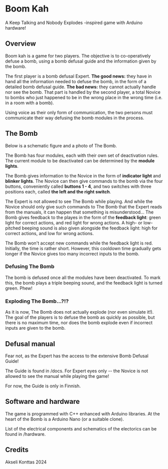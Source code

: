 # Boom Kah
A Keep Talking and Nobody Explodes -inspired game with Arduino hardware!

## Overview

Boom kah is a game for two players. The objective is to co-operatively defuse a bomb, using a bomb defusal guide and the information given by the bomb.

The first player is a bomb defusal Expert. **The good news:** they have in hand all the information needed to defuse the bomb, in the form of a detailed bomb defusal guide. **The bad news:** they cannot actually handle nor see the bomb. That part is handled by the second player, a total Novice to bombs who just happened to be in the wrong place in the wrong time (i.e. in a room with a bomb). 

Using voice as their only form of communication, the two persons must communicate their way defusing the bomb modules in the process.


## The Bomb

Below is a schematic figure and a photo of The Bomb.

The Bomb has four modules, each with their own set of deactivation rules. The current module to be deactivated can be determined by the **module lights**.

The Bomb gives information to the Novice in the form of **indicator light** and **blinker lights**. The Novice can then give commands to the bomb via the four buttons, conveniently called **buttons 1 - 4**, and two switches with three positions each, called **the left and the right switch**.

The Expert is not allowed to see The Bomb while playing. And while the Novice should only give such commands to The Bomb that the Expert reads from the manuals, it can happen that something is misunderstood... The Bomb gives feedback to the playes in the form of the **feedback light**: green light for correct actions, and red light for wrong actions. A high- or low-pitched beeping sound is also given alongside the feedback light: high for correct actions, and low for wrong actions.

The Bomb won't accept new commands while the feedback light is red. Initially, the time is rather short. However, this cooldown time gradually gets longer if the Novice gives too many incorrect inputs to the bomb.


### Defusing The Bomb

The bomb is defused once all the modules have been deactivated. To mark this, the bomb plays a triple beeping sound, and the feedback light is turned green. Phew!

### Exploding The Bomb...?!?

As it is now, The Bomb does not actually explode (nor even simulate it!). The goal of the players is to defuse the bomb as quickly as possible, but there is no maximum time, nor does the bomb explode even if incorrect inputs are given to the bomb.



## Defusal manual

Fear not, as the Expert has the access to the extensive Bomb Defusal Guide!

The Guide is found in /docs. For Expert eyes only -- the Novice is not allowed to see the manual while playing the game!

For now, the Guide is only in Finnish.


## Software and hardware

The game is programmed with C++ enhanced with Arduino libraries. At the heart of the Bomb is a Arduino Nano (or a suitable clone).

List of the electrical components and schematics of the electorics can be found in /hardware.


## Credits

Akseli Konttas 2024
